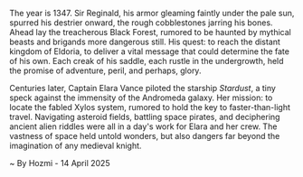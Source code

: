 
The year is 1347.  Sir Reginald, his armor gleaming faintly under the pale sun, spurred his destrier onward, the rough cobblestones jarring his bones.  Ahead lay the treacherous Black Forest, rumored to be haunted by mythical beasts and brigands more dangerous still.  His quest: to reach the distant kingdom of Eldoria, to deliver a vital message that could determine the fate of his own.  Each creak of his saddle, each rustle in the undergrowth, held the promise of adventure, peril, and perhaps, glory.

Centuries later, Captain Elara Vance piloted the starship *Stardust*, a tiny speck against the immensity of the Andromeda galaxy.  Her mission: to locate the fabled Xylos system, rumored to hold the key to faster-than-light travel.  Navigating asteroid fields, battling space pirates, and deciphering ancient alien riddles were all in a day's work for Elara and her crew. The vastness of space held untold wonders, but also dangers far beyond the imagination of any medieval knight.

~ By Hozmi - 14 April 2025
